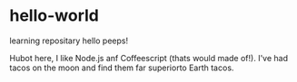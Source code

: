 # hello-world
learning repositary
hello peeps!

Hubot here, I like Node.js anf Coffeescript (thats would made of!).
I've had tacos on the moon and find them far superiorto Earth tacos.
